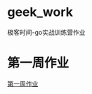 # geek_work
极客时间-go实战训练营作业

# 第一周作业
[第一周作业](https://github.com/miajio/geek_work/tree/master/week_one)